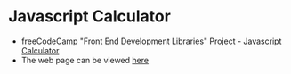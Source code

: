# Javascript Calculator
* freeCodeCamp "Front End Development Libraries" Project - [Javascript Calculator](https://www.freecodecamp.org/learn/front-end-development-libraries/front-end-development-libraries-projects/build-a-javascript-calculator)
* The web page can be viewed [here](https://codepen.io/yuchit/full/abmqEmO)